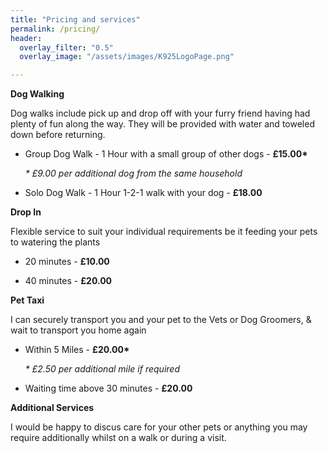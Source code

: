 ```yaml
---
title: "Pricing and services"
permalink: /pricing/
header:
  overlay_filter: "0.5"
  overlay_image: "/assets/images/K925LogoPage.png"

---
```


<b>Dog Walking</b>

Dog walks include pick up and drop off with your furry friend having had plenty of fun along the way. They will be provided with water and toweled down before returning.

   - Group Dog Walk - 1 Hour with a small group of other dogs - <b>£15.00*</b>
     
     <i>* £9.00 per additional dog from the same household</i>

   -  Solo Dog Walk - 1 Hour 1-2-1 walk with your dog - <b>£18.00</b>

<b>Drop In</b>

Flexible service to suit your individual requirements be it feeding your pets to watering the plants

   - 20 minutes - <b>£10.00</b>
   
   - 40 minutes - <b>£20.00</b>

<b>Pet Taxi</b>

I can securely transport you and your pet to the Vets or Dog Groomers, & wait to transport you home again
    
   - Within 5 Miles - <b>£20.00*</b>
     
     <i>* £2.50 per additional mile if required</i>
   
   - Waiting time above 30 minutes - <b>£20.00</b>

<b>Additional Services</b>

I would be happy to discus care for your other pets or anything you may require additionally whilst on a walk or during a visit.
